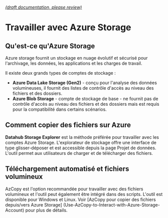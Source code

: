 [_metadata_: remarks]:- "Automatically translated with DeepL. From: /UserGuide/Storage/Datahub-AzureStorage.md"

[_(draft documentation, please review)_](/UserGuide/Storage/Datahub-AzureStorage.md)

# Travailler avec Azure Storage

## Qu'est-ce qu'Azure Storage

Azure storage fournit un stockage en nuage évolutif et sécurisé pour l'archivage, les données, les applications et les charges de travail.

Il existe deux grands types de comptes de stockage :

- **Azure Data Lake Storage (Gen2)** - conçu pour l'analyse des données volumineuses, il fournit des listes de contrôle d'accès au niveau des fichiers et des dossiers.
- **Azure Blob Storage** - compte de stockage de base - ne fournit pas de contrôle d'accès au niveau des fichiers et des dossiers mais est requis pour la compatibilité dans certains scénarios.

## Comment copier des fichiers sur Azure

**Datahub Storage Explorer** est la méthode préférée pour travailler avec les comptes Azure Storage. L'explorateur de stockage offre une interface de type glisser-déposer et est accessible depuis la page Projet de données. L'outil permet aux utilisateurs de charger et de télécharger des fichiers.

## Téléchargement automatisé et fichiers volumineux

AzCopy est l'option recommandée pour travailler avec des fichiers volumineux et l'outil peut également être intégré dans des scripts. L'outil est disponible pour Windows et Linux. Voir [AzCopy pour copier des fichiers depuis/vers Azure Storage] (Use-AzCopy-to-Interact-with-Azure-Storage-Account) pour plus de détails.
